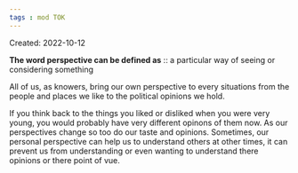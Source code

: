 ```yaml
---
tags : mod TOK
---
```

Created: 2022-10-12 

**The word perspective can be defined as** :: a particular way of seeing or considering something
<!--SR:!2022-11-25,3,250-->
All of us, as knowers, bring our own perspective to every situations from the people and places we like to the political opinions we hold. 

If you think back to the things you liked or disliked when you were very young, you would probably have  very different opinons of them now. As our perspectives change so too do our taste and opinions. Sometimes, our personal perspective can help us to understand others at other times, it can prevent us from understanding or even wanting to understand there opinions or there point of vue.